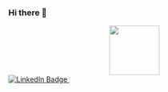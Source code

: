 ### Hi there 👋

<!--
**kalynstricklin/kalynstricklin** is a ✨ _special_ ✨ repository because its `README.md` (this file) appears on your GitHub profile.
-->

<div id="header" align="center">
  <img src="https://media.giphy.com/media/M9gbBd9nbDrOTu1Mqx/giphy.gif" width="100"/>
</div>

<div id="badges">
  <a href="https://www.linkedin.com/in/kalyn-stricklin-46451a279/">
  <img src="https://img.shields.io/badge/LinkedIn-pink?logo=linkedin&logoColor=white&style=for-the-badge" alt="LinkedIn Badge"/>
  </a>
<img src="https://komarev.com/ghpvc/?username=kalynstricklin&style=flat-square&color=blue" alt=""/>
</div>
